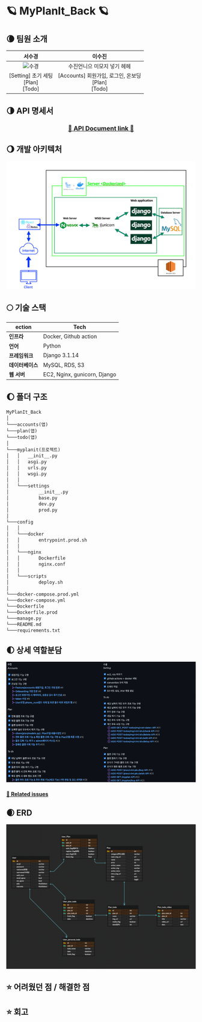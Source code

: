 # 🪐 MyPlanIt_Back 🪐

## 🌘 팀원 소개

|                            서수경                            |                           이수진                            |
| :----------------------------------------------------------: | :---------------------------------------------------------: |
|![수경](https://user-images.githubusercontent.com/80563849/152312043-4fe26811-badc-4e6e-8b5c-f2db90bedf25.png)|수진언니으 미모지 넣기 헤헤                 |
|         [Setting] 초기 세팅<br />[Plan]<br />[Todo]          | [Accounts] 회원가입, 로그인, 온보딩<br />[Plan]<br />[Todo] |


## 🌗 API 명세서

<div align=center>

### [🌈 API Document link 🌈](https://documenter.getpostman.com/view/17888573/UVXkmZke)

</div>


## 🌖 개발 아키텍처

![img/architecture.png](img/architecture.png)


## 🌕 기술 스택

| **ection**       | Tech        |
| ---------------- | ---------------------------- |
| **인프라**       | Docker, Github action        |
| **언어**         | Python                       |
| **프레임워크**   | Django 3.1.14                |
| **데이터베이스** | MySQL, RDS, S3               |
| **웹 서버**      | EC2, Nginx, gunicorn, Django |


## 🌔 폴더 구조

```
MyPlanIt_Back
│
└───accounts(앱)
└───plan(앱)
└───todo(앱)
│
└───myplanit(프로젝트)
│   │   __init__.py
│   │   asgi.py
│   │   urls.py
│   │   wsgi.py
│   │
│   └───settings
│           __init__.py
│           base.py
│           dev.py
│           prod.py
│
└───config
│   │
│   └───docker
│   │       entrypoint.prod.sh
│   │
│   └───nginx
│   │       Dockerfile
│   │       nginx.conf
│   │
│   └───scripts
│           deploy.sh
│
└───docker-compose.prod.yml
└───docker-compose.yml
└───Dockerfile
└───Dockerfile.prod
└───manage.py
└───README.md
└───requirements.txt

```


## 🌓 상세 역할분담

![img/role.png](img/role.png)

#### [🔗 Related issues](https://github.com/MyPlanIt/MyPlanIt_Back/issues/5)


## 🌒 ERD

![img/erd.png](img/erd.png)


## ⭐ 어려웠던 점 / 해결한 점


## ⭐ 회고
